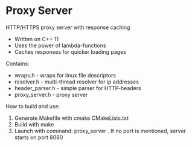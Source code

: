 # Proxy Server

HTTP/HTTPS proxy server with response caching

* Written on C++ 11
* Uses the power of lambda-functions
* Caches responses for quicker loading pages

Contains:

* wraps.h - wraps for linux file descriptors
* resolver.h - multi-thread resolver for ip addresses
* header_parser.h - simple parser for HTTP-headers
* proxy_server.h - proxy server

How to build and use:

1. Generate Makefile with cmake CMakeLists.txt
2. Build with make
3. Launch with command: proxy_server <PORT> . If no port is mentioned, server starts on port 8080


